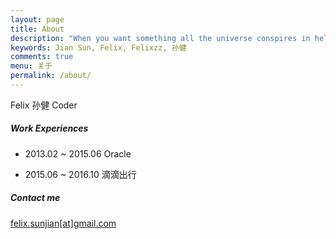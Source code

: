 ```yaml
---
layout: page
title: About
description: "When you want something all the universe conspires in helping you achieve it."
keywords: Jian Sun, Felix, Felixzz, 孙健
comments: true
menu: 关于
permalink: /about/
---
```


Felix 孙健 Coder

##### Work Experiences

* 2013.02 ~ 2015.06 Oracle

* 2015.06 ~ 2016.10 滴滴出行

##### Contact me

[felix.sunjian[at]gmail.com](mailto:felix.sunjian@gmail.com)
